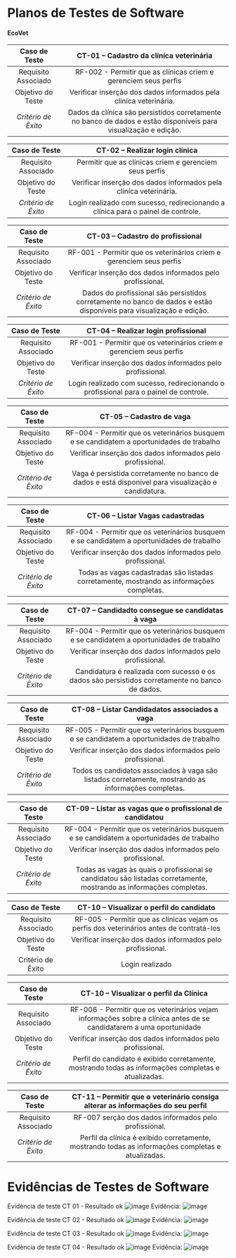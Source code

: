 # Planos de Testes de Software

#### EcoVet

| **Caso de Teste** 	| **CT-01 – Cadastro da cliníca veterinária** 	|
|:---:	|:---:	|
|	Requisito Associado 	| RF-002 - Permitir que as clínicas criem e gerenciem seus perfis	 |
| Objetivo do Teste 	| Verificar inserção dos dados informados pela cliníca veterinária. |
| *Critério de Êxito* | Dados da clínica são persistidos corretamente no banco de dados e estão disponíveis para visualização e edição. |


| **Caso de Teste** 	| **CT-02 – Realizar login  clínica** 	   |
|:---:	|:---:	|
|	Requisito Associado 	| Permitir que as clínicas criem e gerenciem seus perfis	 |
| Objetivo do Teste 	| Verificar inserção dos dados informados pela cliníca veterinária. |
| *Critério de Êxito* | Login realizado com sucesso, redirecionando a clínica para o painel de controle. |


| **Caso de Teste** 	| **CT-03 – Cadastro do profissional** 	|
|:---:	|:---: |
|	Requisito Associado 	| RF-001 - Permitir que os veterinários criem e gerenciem seus perfis |
| Objetivo do Teste 	| Verificar inserção dos dados informados pelo profissional.    |
| *Critério de Êxito* | Dados do profissional são persistidos corretamente no banco de dados e estão disponíveis para visualização e edição. |

| **Caso de Teste** 	| **CT-04 – Realizar login  profissional** 	|
|:---:	|:---:	|
|	Requisito Associado 	| RF-001 - Permitir que os veterinários criem e gerenciem seus perfis |
| Objetivo do Teste 	| Verificar inserção dos dados informados pelo profissional. |
| *Critério de Êxito* | Login realizado com sucesso, redirecionando o profissional para o painel de controle. |


| **Caso de Teste** 	| **CT-05 – Cadastro de vaga** 	|
|:---:	|:---:	|
|	Requisito Associado 	|RF-004 - Permitir que os veterinários busquem e se candidatem a oportunidades de trabalho |
| Objetivo do Teste 	| Verificar inserção dos dados informados pelo profissional. |
| *Critério de Êxito* | Vaga é persistida corretamente no banco de dados e está disponível para visualização e candidatura. |


| **Caso de Teste** 	| **CT-06 – Listar Vagas cadastradas** 	|
|:---:	|:---:	|
|	Requisito Associado 	| RF-004 - Permitir que os veterinários busquem e se candidatem a oportunidades de trabalho |
| Objetivo do Teste 	| Verificar inserção dos dados informados pelo profissional. |
| *Critério de Êxito* | Todas as vagas cadastradas são listadas corretamente, mostrando as informações completas. |


| **Caso de Teste** 	| **CT-07 – Candidadto consegue se candidatas à vaga** 	|
|:---:	|:---:	|
|	Requisito Associado 	| RF-004 - Permitir que os veterinários busquem e se candidatem a oportunidades de trabalho |
| Objetivo do Teste 	| Verificar inserção dos dados informados pelo profissional. |
| *Critério de Êxito* | Candidatura é realizada com sucesso e os dados são persistidos corretamente no banco de dados. |


| **Caso de Teste** 	| **CT-08 – Listar Candidadatos associados a vaga** 	|
|:---:	|:---:	|
|	Requisito Associado 	| RF-005 - Permitir que os veterinários busquem e se candidatem a oportunidades de trabalho |
| Objetivo do Teste 	| Verificar inserção dos dados informados pelo profissional. |
| *Critério de Êxito* | Todos os candidatos associados à vaga são listados corretamente, mostrando as informações completas. |


| **Caso de Teste** 	| **CT-09 – Listar as vagas que o profissional de candidatou** 	|
|:---:	|:---:	|
|	Requisito Associado 	| RF-004 - Permitir que os veterinários busquem e se candidatem a oportunidades de trabalho |
| Objetivo do Teste 	| Verificar inserção dos dados informados pelo profissional. |
| *Critério de Êxito* | Todas as vagas às quais o profissional se candidatou são listadas corretamente, mostrando as informações completas. |


| **Caso de Teste** 	| **CT-10 – Visualizar o perfil do candidato** 	|
|:---:	|:---:	|
|	Requisito Associado 	| RF-005 - Permitir que as clínicas vejam os perfis dos veterinários antes de contratá-los	 |
| Objetivo do Teste 	| Verificar inserção dos dados informados pelo profissional. |
|Critério de Êxito | Login realizado  |


| **Caso de Teste** 	| **CT-10 – Visualizar o perfil da Clínica** 	|
|:---:	|:---:	|
|	Requisito Associado 	| RF-006 - Permitir que os veterinários vejam informações sobre a clínica antes de se candidatarem a uma oportunidade		 |
| Objetivo do Teste 	| Verificar inserção dos dados informados pelo profissional. |
| *Critério de Êxito* | Perfil do candidato é exibido corretamente, mostrando todas as informações completas e atualizadas. |


| **Caso de Teste** 	| **CT-11 – Permitir que o veterinário consiga alterar as informações do seu perfil** 	|
|:---:	|:---:	|
|	Requisito Associado 	| RF-007 serção dos dados informados pelo profissional. |
| *Critério de Êxito* | Perfil da clínica é exibido corretamente, mostrando todas as informações completas e atualizadas. |

 
# Evidências de Testes de Software
Evidência de teste CT 01  - Resultado ok
![image](https://github.com/ICEI-PUC-Minas-PMV-ADS/pmv-ads-2024-1-e5-proj-empext-t6-pmv-ads-2024-1-e5-ecovet/assets/3579780/32bdb411-e875-40a6-bd75-d409130ef346)
Evidência: 
![image](https://github.com/ICEI-PUC-Minas-PMV-ADS/pmv-ads-2024-1-e5-proj-empext-t6-pmv-ads-2024-1-e5-ecovet/assets/3579780/9e3448aa-9d7b-4392-a8a5-1579ed04a758)

Evidência de teste CT 02  - Resultado ok
![image](https://github.com/ICEI-PUC-Minas-PMV-ADS/pmv-ads-2024-1-e5-proj-empext-t6-pmv-ads-2024-1-e5-ecovet/assets/3579780/c42b127d-f94c-4b36-9ba2-ea587ebf9dc7)
Evidência:
![image](https://github.com/ICEI-PUC-Minas-PMV-ADS/pmv-ads-2024-1-e5-proj-empext-t6-pmv-ads-2024-1-e5-ecovet/assets/3579780/520ad305-16e6-4e1b-84cb-d7dd4504e307)

Evidência de teste CT 03  - Resultado ok
![image](https://github.com/ICEI-PUC-Minas-PMV-ADS/pmv-ads-2024-1-e5-proj-empext-t6-pmv-ads-2024-1-e5-ecovet/assets/3579780/82b77d22-9ec8-49a8-ba5b-db9823ec4dc3)
Evidência:
![image](https://github.com/ICEI-PUC-Minas-PMV-ADS/pmv-ads-2024-1-e5-proj-empext-t6-pmv-ads-2024-1-e5-ecovet/assets/3579780/60de3291-fd9c-4aa5-8b50-45214595e965)

Evidência de teste CT 04  - Resultado ok
![image](https://github.com/ICEI-PUC-Minas-PMV-ADS/pmv-ads-2024-1-e5-proj-empext-t6-pmv-ads-2024-1-e5-ecovet/assets/3579780/26627d36-7e19-400b-92e2-7fca7ed41cc0)
Evidência:
![image](https://github.com/ICEI-PUC-Minas-PMV-ADS/pmv-ads-2024-1-e5-proj-empext-t6-pmv-ads-2024-1-e5-ecovet/assets/3579780/42197c51-b5b9-48ce-b746-9602548d0f01)

